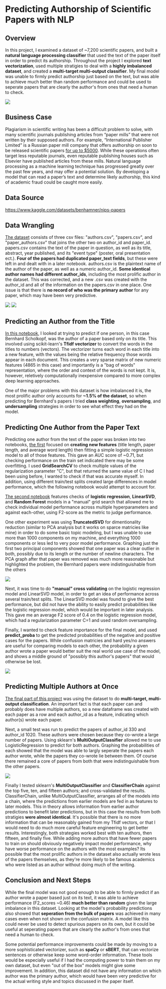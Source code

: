 # Predicting Authorship of Scientific Papers with NLP

## Overview
In this project, I examined a dataset of ~7,200 scientific papers, and built a **natural language processing classifier** that used the text of the paper itself in order to predict its authorship. Throughout the project I explored **text vectorization**, used multiple stratigies to deal with a **highly imbalanced dataset**, and created a **multi-target multi-output classifier**. My final model was unable to firmly predict authorship just based on the text, but was able to achieve much better than random performance and could be used to seperate papers that are clearly the author's from ones that need a human to check.

![](images/scientific-journals.jpg)

## Business Case
 Plagiarism in scientific writing has been a difficult problem to solve, with many scientific journals publishing articles from “paper mills” that were not written by their supposed authors. For example, “International Publisher Limited” is a Russian paper mill company that offers authorship on soon to be released scientific papers [for up to $5000](https://www.science.org/content/article/russian-website-peddles-authorships-linked-reputable-journals). While these operations often target less reputable journals, even reputable publishing houses such as Elsevier have published articles from these mills. Natural language processing as a machine learning technique has progressed greatly over the past few years, and may offer a potential solution. By developing a model that can read a paper’s text and determine likely authorship, this kind of academic fraud could be caught more easily.

## Data Source
https://www.kaggle.com/datasets/benhamner/nips-papers

## Data Wrangling
[The dataset](Notebooks/Data_Wrangling.ipynb) consists of three csv files: "authors.csv", "papers.csv", and "paper_authors.csv" that joins the other two on author_id and paper_id. papers.csv contains the text of the paper in question, as well as its title, abstract, year published, and its "event type" (poster, oral presentation ect.). **Four of the papers had duplicated paper_text fields**, but these were left in and dealt with in a later notebook. authors.csv is the plaintext name of the author of the paper, as well as a numeric author_id. **Some identical author names had different author_ids**, including the most prolific author in the dataset. This was corrected, and a new .csv was created with the author_id and all of the information on the papers.csv in one place. One issue is that there is **no record of who was the primary author** for any paper, which may have been very predictive.

![](images/papers-per-author.png)               ![](images/authors-per-paper.png)

## Predicting an Author from the Title
[In this notebook](Notebooks/One_Author_From_Title.ipynb), I looked at trying to predict if one person, in this case Bernhard Scholkopf, was the author of a paper based only on its title. This involved using scikit-learn's **Tfidf vectorizer** to convert the words in the titles to numbers (vectors). The vectorizer turns each word in each title into a new feature, with the values being the relative frequency those words appear in each document. This creates a very sparse matrix of new numeric features (4865 in this case) and importantly is a "bag of words" representation, where the order and context of the words is not kept. It is, however, reletively computationally inexpensive compared to more complex deep learning approaches. 

One of the major problems with this dataset is how imbalanced it is, the most prolific author only accounts for **~1.5% of the dataset**, so when predicting for Bernhard's papers I tried **class weighting**, **oversampling**, and **undersampling** strategies in order to see what effect they had on the model.

## Predicting One Author from the Paper Text
Predicting one author from the text of the paper was broken into two notebooks, [the first](Notebooks/One_Author_advanced.ipynb) focused on **creating new features** (title length, paper length, and average word length) then fitting a simple logistic regression model to all of those features. This gave an AUC score of ~0.71, but checking performance on the train set indicated there may be some overfitting. I used **GridSearchCV** to check multiple values of the regularization parameter "C", but that returned the same value of C I had been using before, I wanted to check if that was accurate myself. In addition, using different train/test splits created large differences in model performance, which the following notebook would attempt to account for.

[The second notebook](Notebooks/One_Author_advanced_2.ipynb) features checks of **logistic regression**, **LinearSVD**, and **Random Forest** models in a "manual" grid search that allowed me to check individual model performance across multiple hyperparameters and against each-other, using F2-score as the metric to judge performance. 

One other experiment was using **TruncatedSVD** for dimentionality reduction (similar to PCA analysis but it works on sparce matricies like mine) in order to do some basic topic modeling, but I was unable to use more than 1000 components on my machine, and everything 1000 components or less led to very poor model performance. Graphing just the first two principal components showed that one paper was a clear outlier in both, possibly due to its length or the number of newline characters. The PCA graph after that paper was removed was much more reasonable but highlighted the problem, the Bernhard papers were indistinguishable from the others

![](images/PCA-analysis.png)

Next, it was time to do **"manual" cross validating** on the logistic regression model and LinearSVD model, in order to get an idea of performance across several train/test splits. The LinearSVD model was found to give the best performance, but did not have the ability to easily predict probabilities like the logistic regression model, which would be important in later analysis. This gave me an average F2 score of 0.4 on the logistic regression model, which had a regularization parameter C=1 and used random oversampling. 

Finally, I wanted to check feature importance for the final model, and used **predict_proba** to get the predicted probabilities of the negative and positive cases for the papers. While confusion matricies and hard yes/no answers are useful for comparing models to each other, the probability a given author wrote a paper would better suit the real world use case of the model, and shows a middle ground of "possibly this author's papers" that would otherwise be lost.

![](images/one-author-proba.png)

## Predicting Multiple Authors at Once
[The final part of this project](Notebooks/Many_Authors.ipynb) was using the dataset to do **multi-target, multi-output classification**. An important fact is that each paper can and probably does have multiple authors, so a new dataframe was created with each paper as a row and each author_id as a feature, indicating which author(s) wrote each paper. 

Next, a small test was run to predict the papers of author_id 330 and author_id 1020. These authors were chosen because they co-wrote a large number of papers. Using sklearn's **MultiOutputClassifier** allowed me to use LogisticRegression to predict for both authors. Graphing the probabilities of each showed that the model was able to largly seperate the papers each author wrote, while the papers they co-wrote lie between them. Of course there remained a core of papers from both that were indistinguishable from the other papers.

![](images/multi-author-proba.png)

Finally I tested sklearn's **MultiOutputClassifier** and **ClassifierChain** against the top five, ten, and fifteen authors; and cross-validated the results. ClassifierChain, unlike MultiOutputClassifier, arranges all of the models into a chain, where the predictions from earlier models are fed in as features to later models. This in theory allows information from earlier author predictions to benefit later predictions, but in this case the results from both stratigies **were almost identical**. It's possible that there is no more information that can be reasonably gained from my Tfidf vectors, or that I would need to do much more careful feature engineering to get better results. Interestingly, both strategies worked best with ten authors, then fifteen, and finally five. While adding more authors that have fewer papers to train on should obviously negatively impact model performance, why have worse performance on the authors with the most examples? Its possible that the most prolific authors in the dataset also actually wrote less of the papers themselves, as they're more likely to be famous academics who were listed as an author without doing much of the writing.

## Conclusion and Next Steps
While the final model was not good enough to be able to firmly predict if an author wrote a paper based just on its text, it was able to achieve performance (F2_scores ~0.46) **much better than random** given the large imbalance in this dataset. Looking at the model's probability predictions also showed that **seperation from the bulk of papers** was achieved in many cases even when not shown on the confusion matrix. A model like this could never be used to detect spurious papers on its own, but it could be useful at seperating papers that are clearly the author's from ones that need a human to check. 

Some potential performance improvements could be made by moving to a more sophisticated vectorizer, such as **spaCy** or **sBERT**, that can vectorize sentences or otherwise keep some word-order information. These tools would be especially useful if I had the computing power to train them on my own dataset, but even "out of the box" models might give some improvement. In addition, this dataset did not have any information on which author was the primary author, which would have been very predictive for the actual writing style and topics discussed in the paper itself.